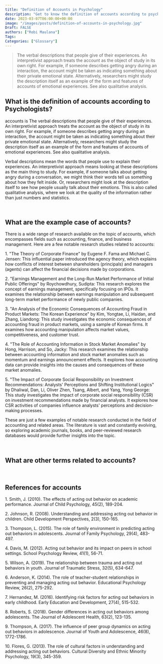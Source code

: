 ```yaml
---
title: "Definition of Accounts in Psychology"
description: "Get to know the definition of accounts according to psychologists."
date: 2023-03-07T06:00:00+00:00
image: "/images/posts/definition-of-accounts-in-psychology.jpg"
Draft: FALSE
authors: ["Robi Maulana"]
Tags: 
Categories: ["Glossary"]
---
```






> The verbal descriptions that people give of their experiences. An interpretivist approach treats the account as the object of study in its own right. For example, if someone describes getting angry during an interaction, the account might be taken as indicating something about their private emotional state. Alternatively, researchers might study the description itself as an example of the form and features of accounts of emotional experiences. See also qualitative analysis.

## What is the definition of accounts according to Psychologists?

accounts is The verbal descriptions that people give of their experiences. An interpretivist approach treats the account as the object of study in its own right. For example, if someone describes getting angry during an interaction, the account might be taken as indicating something about their private emotional state. Alternatively, researchers might study the description itself as an example of the form and features of accounts of emotional experiences. See also qualitative analysis.

Verbal descriptions mean the words that people use to explain their experiences. An interpretivist approach means looking at these descriptions as the main thing to study. For example, if someone talks about getting angry during a conversation, we might think their words tell us something about how they felt inside. Or, researchers might look at the description itself to see how people usually talk about their emotions. This is also called qualitative analysis, where we look at the quality of the information rather than just numbers and statistics.

 

## What are the example case of accounts?

There is a wide range of research available on the topic of accounts, which encompasses fields such as accounting, finance, and business management. Here are a few notable research studies related to accounts:

1\. "The Theory of Corporate Finance" by Eugene F. Fama and Michael C. Jensen: This influential paper introduced the agency theory, which explains how conflicts of interest between shareholders (principals) and managers (agents) can affect the financial decisions made by corporations.

2\. "Earnings Management and the Long-Run Market Performance of Initial Public Offerings" by Roychowdhury, Sudipta: This research explores the concept of earnings management, specifically focusing on IPOs. It examines the relationship between earnings manipulation and subsequent long-term market performance of newly public companies.

3\. "An Analysis of the Economic Consequences of Accounting Fraud in Product Markets: The Korean Experience" by Kim, Yongtae, Li, Haidan, and Zhang, Liandong: This study investigates the economic consequences of accounting fraud in product markets, using a sample of Korean firms. It examines how accounting manipulation affects market values, competitiveness, and customer trust.

4\. "The Role of Accounting Information in Stock Market Anomalies" by Hong, Harrison, and So, Jacky: This research examines the relationship between accounting information and stock market anomalies such as momentum and earnings announcement effects. It explores how accounting data can provide insights into the causes and consequences of these market anomalies.

5\. "The Impact of Corporate Social Responsibility on Investment Recommendations: Analysts' Perceptions and Shifting Institutional Logics" by Dhaliwal, Dan, Li, Oliver Zhen, Tsang, Albert, and Yang, Yong George: This study investigates the impact of corporate social responsibility (CSR) on investment recommendations made by financial analysts. It explores how CSR activities of companies influence analysts' perceptions and decision-making processes.

These are just a few examples of notable research conducted in the field of accounting and related areas. The literature is vast and constantly evolving, so exploring academic journals, books, and peer-reviewed research databases would provide further insights into the topic.

 

## What are other terms related to accounts?

 

## References for accounts

1\. Smith, J. (2010). The effects of acting out behavior on academic performance. Journal of Child Psychology, 45(2), 189-204.

2\. Johnson, R. (2008). Understanding and addressing acting out behavior in children. Child Development Perspectives, 2(3), 150-165.

3\. Thompson, L. (2015). The role of family environment in predicting acting out behaviors in adolescents. Journal of Family Psychology, 29(4), 483-497.

4\. Davis, M. (2012). Acting out behavior and its impact on peers in school settings. School Psychology Review, 41(1), 56-71.

5\. Wilson, A. (2019). The relationship between trauma and acting out behaviors in youth. Journal of Traumatic Stress, 32(5), 634-647.

6\. Anderson, K. (2014). The role of teacher-student relationships in preventing and managing acting out behavior. Educational Psychology Review, 26(2), 275-292.

7\. Hernandez, M. (2016). Identifying risk factors for acting out behaviors in early childhood. Early Education and Development, 27(4), 515-532.

8\. Roberts, S. (2018). Gender differences in acting out behaviors among adolescents. The Journal of Adolescent Health, 63(2), 123-135.

9\. Thompson, A. (2017). The influence of peer group dynamics on acting out behaviors in adolescence. Journal of Youth and Adolescence, 46(8), 1772-1786.

10\. Flores, G. (2013). The role of cultural factors in understanding and addressing acting out behaviors. Cultural Diversity and Ethnic Minority Psychology, 19(3), 345-359.
